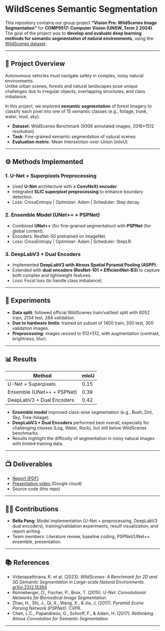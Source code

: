 # WildScenes Semantic Segmentation

This repository contains our group project **"Vision Pro: WildScenes Image Segmentation"** for **COMP9517: Computer Vision (UNSW, Term 2 2024)**.  
The goal of the project was to **develop and evaluate deep learning methods for semantic segmentation of natural environments**, using the [WildScenes dataset](https://csiro-robotics.github.io/WildScenes/).

---

## 📖 Project Overview
Autonomous vehicles must navigate safely in complex, noisy natural environments.  
Unlike urban scenes, forests and natural landscapes pose unique challenges due to irregular objects, overlapping structures, and class imbalance.  

In this project, we explored **semantic segmentation** of forest imagery to classify each pixel into one of 15 semantic classes (e.g., foliage, trunk, water, mud, sky).  

- **Dataset**: WildScenes Benchmark (9306 annotated images, 2016×1512 resolution)  
- **Task**: Fine-grained semantic segmentation of natural scenes  
- **Evaluation metric**: Mean Intersection-over-Union (mIoU)  

---

## ⚙️ Methods Implemented

### 1. U-Net + Superpixels Preprocessing
- Used **U-Net** architecture with a **ConvNeXt encoder**.  
- Integrated **SLIC superpixel preprocessing** to enhance boundary detection.  
- Loss: CrossEntropy | Optimizer: Adam | Scheduler: Step decay.  

### 2. Ensemble Model (UNet++ + PSPNet)
- Combined **UNet++** (for fine-grained segmentation) with **PSPNet** (for global context).  
- Encoders: ResNet-50 pretrained on ImageNet.  
- Loss: CrossEntropy | Optimizer: Adam | Scheduler: StepLR.  

### 3. DeepLabV3 + Dual Encoders
- Implemented **DeepLabV3 with Atrous Spatial Pyramid Pooling (ASPP)**.  
- Extended with **dual encoders (ResNet-101 + EfficientNet-B3)** to capture both complex and lightweight features.  
- Loss: Focal loss (to handle class imbalance).  

---

## 🧪 Experiments
- **Data split**: followed official WildScenes train/val/test split with 6052 train, 2134 test, 284 validation.  
- **Due to hardware limits**: trained on subset of 1400 train, 300 test, 300 validation images.  
- **Preprocessing**: images resized to 512×512, with augmentation (contrast, brightness, blur).  

---

## 📊 Results

| Method                     | mIoU  |
|-----------------------------|-------|
| U-Net + Superpixels         | 0.15  |
| Ensemble (UNet++ + PSPNet)  | 0.39  |
| DeepLabV3 + Dual Encoders   | 0.42  |

- **Ensemble model** improved class-wise segmentation (e.g., Bush, Dirt, Sky, Tree-foliage).  
- **DeepLabV3 + Dual Encoders** performed best overall, especially for challenging classes (Log, Water, Rock), but still below WildScenes benchmarks.  
- Results highlight the difficulty of segmentation in noisy natural images with limited training data.  

---

## 📺 Deliverables
- [Report (PDF)](./VisionPro9517FinalReport.pdf)  
- [Presentation video ](https://drive.google.com/file/d/1LkP_g7P-GkiijGlseAyj-h8Y8daxdQnT/view?usp=sharing) (Google cloud)
- Source code (this repo)  

---

## 👩‍💻 Contributions
- **Bella Pang**: Model implementation (U-Net + preprocessing, DeepLabV3 dual encoders), training/validation experiments, result visualization, and report writing.  
- Team members: Literature review, baseline coding, PSPNet/UNet++ ensemble, presentation.  

---

## 📚 References
- Vidanapathirana, K. et al. (2023). *WildScenes: A Benchmark for 2D and 3D Semantic Segmentation in Large-scale Natural Environments.* [arXiv:2312.15364](https://arxiv.org/abs/2312.15364)  
- Ronneberger, O., Fischer, P., Brox, T. (2015). *U-Net: Convolutional Networks for Biomedical Image Segmentation.*  
- Zhao, H., Shi, J., Qi, X., Wang, X., & Jia, J. (2017). *Pyramid Scene Parsing Network (PSPNet).* CVPR.  
- Chen, L.C., Papandreou, G., Schroff, F., & Adam, H. (2017). *Rethinking Atrous Convolution for Semantic Segmentation.*  

---